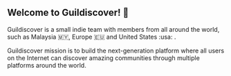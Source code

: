 ## Welcome to Guildiscover! :wave:

Guildiscover is a small indie team with members from all around the world, such as Malaysia 🇲🇾, Europe 🇪🇺 and United States :usa: . 

Guildiscover mission is to build the next-generation platform where all users on the Internet can discover amazing communities through multiple platforms around the world. 
